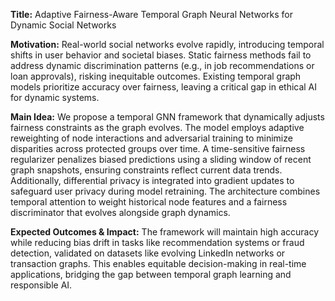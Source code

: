 **Title:** Adaptive Fairness-Aware Temporal Graph Neural Networks for Dynamic Social Networks  

**Motivation:** Real-world social networks evolve rapidly, introducing temporal shifts in user behavior and societal biases. Static fairness methods fail to address dynamic discrimination patterns (e.g., in job recommendations or loan approvals), risking inequitable outcomes. Existing temporal graph models prioritize accuracy over fairness, leaving a critical gap in ethical AI for dynamic systems.  

**Main Idea:** We propose a temporal GNN framework that dynamically adjusts fairness constraints as the graph evolves. The model employs adaptive reweighting of node interactions and adversarial training to minimize disparities across protected groups over time. A time-sensitive fairness regularizer penalizes biased predictions using a sliding window of recent graph snapshots, ensuring constraints reflect current data trends. Additionally, differential privacy is integrated into gradient updates to safeguard user privacy during model retraining. The architecture combines temporal attention to weight historical node features and a fairness discriminator that evolves alongside graph dynamics.  

**Expected Outcomes & Impact:** The framework will maintain high accuracy while reducing bias drift in tasks like recommendation systems or fraud detection, validated on datasets like evolving LinkedIn networks or transaction graphs. This enables equitable decision-making in real-time applications, bridging the gap between temporal graph learning and responsible AI.